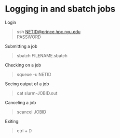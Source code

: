# Logging in and sbatch jobs

Login
> ssh NETID@prince.hpc.nyu.edu  
> PASSWORD

Submitting a job
> sbatch FILENAME.sbatch

Checking on a job
> squeue -u NETID

Seeing output of a job
> cat slurm-JOBID.out

Canceling a job
> scancel JOBID

Exiting
> ctrl + D
